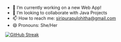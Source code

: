 - 🔭 I’m currently working on a new Web App!
- 👯 I’m looking to collaborate with Java Projects
- 📫 How to reach me: siripurapulohitha@gmail.com
- 😄 Pronouns: She/Her

[![GitHub Streak](https://streak-stats.demolab.com?user=lohithasiripurapu&theme=dark&hide_current_streak=true)](https://git.io/streak-stats)


